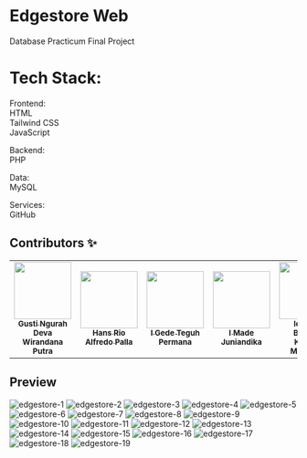 # Edgestore Web
Database Practicum Final Project
  
# Tech Stack:
Frontend:  
HTML  
Tailwind CSS  
JavaScript  
  
Backend:  
PHP
  
Data:  
MySQL  
  
Services:  
GitHub  

## Contributors ✨

<!-- ALL-CONTRIBUTORS-LIST:START - Do not remove or modify this section -->
<!-- prettier-ignore-start -->
<!-- markdownlint-disable -->
<table>
  <tr>
    <td align="center"><a href="https://github.com/rahdeva"><img src="https://avatars.githubusercontent.com/u/75899815?v=4" width="100px;" alt=""/><br /><sub><b>Gusti Ngurah Deva Wirandana Putra</b></sub></a><br />
    <td align="center"><a href="https://github.com/hanpalla"><img src="https://avatars.githubusercontent.com/u/76608239?v=4" width="100px;" alt=""/><br /><sub><b>Hans Rio Alfredo Palla</b></sub></a><br />
    <td align="center"><a href="https://github.com/TeguhPermana666"><img src="https://avatars.githubusercontent.com/u/87234353?v=4" width="100px;" alt=""/><br /><sub><b>I Gede Teguh Permana</b></sub></a><br />
    <td align="center"><a href="https://github.com/juniade"><img src="https://avatars.githubusercontent.com/u/74083091?v=4" width="100px;" alt=""/><br /><sub><b>I Made Juniandika</b></sub></a><br />
    <td align="center"><a href="https://github.com/bintangkartika"><img src="https://avatars.githubusercontent.com/u/79012125?v=4" width="100px;" alt=""/><br /><sub><b>Ida Ayu Bintang Kartika Maharani</b></sub></a><br />
    
  </tr>
</table>

<!-- markdownlint-restore -->
<!-- prettier-ignore-end -->

<!-- ALL-CONTRIBUTORS-LIST:END -->

## Preview
![edgestore-1](https://user-images.githubusercontent.com/75899815/210578879-0c51d072-8af4-4c0f-b5fd-8898ed34a8f9.png)
![edgestore-2](https://user-images.githubusercontent.com/75899815/210578884-a4320f50-adc8-49b2-8926-3e21d5ae8be7.png)
![edgestore-3](https://user-images.githubusercontent.com/75899815/210578892-26b1f0d2-5871-4bac-a4d2-5c4feed5d43a.png)
![edgestore-4](https://user-images.githubusercontent.com/75899815/210578896-3cebff29-f0e5-4e31-9a23-0e5a7efb0cb7.png)
![edgestore-5](https://user-images.githubusercontent.com/75899815/210578899-aa3afb2a-16f2-4c4e-a169-d75bb024479f.png)
![edgestore-6](https://user-images.githubusercontent.com/75899815/210578902-badbcfc9-d118-4ad4-ac61-a48148298238.png)
![edgestore-7](https://user-images.githubusercontent.com/75899815/210578906-8cb1050f-8b5c-4faa-8f6a-909db640b4f0.png)
![edgestore-8](https://user-images.githubusercontent.com/75899815/210578907-030f0a5c-1c01-4b9e-ad98-e7bfe09a7cd7.png)
![edgestore-9](https://user-images.githubusercontent.com/75899815/210578909-138849bf-4bd4-4619-ae98-9426968a76a9.png)
![edgestore-10](https://user-images.githubusercontent.com/75899815/210578914-0ecbd052-1aa4-4164-abd2-f8dd22099f0a.png)
![edgestore-11](https://user-images.githubusercontent.com/75899815/210578917-65d23fc8-d3b3-4f98-bcfb-ecaae27eb42d.png)
![edgestore-12](https://user-images.githubusercontent.com/75899815/210578926-d79a4748-ac91-480a-b13a-3509d7b67e13.png)
![edgestore-13](https://user-images.githubusercontent.com/75899815/210578932-27a4eb21-fd11-4f8a-9207-371e3b1908ba.png)
![edgestore-14](https://user-images.githubusercontent.com/75899815/210578938-c2485f0b-67ef-4bf3-8e6a-cf63dd1eb845.png)
![edgestore-15](https://user-images.githubusercontent.com/75899815/210578942-4bde266a-09a9-446c-9bbd-7671a8db0c14.png)
![edgestore-16](https://user-images.githubusercontent.com/75899815/210578947-c592ff47-994d-4dd3-af3c-18db1b466c0e.png)
![edgestore-17](https://user-images.githubusercontent.com/75899815/210578949-348bd836-46bc-4326-b88e-42f414d20bba.png)
![edgestore-18](https://user-images.githubusercontent.com/75899815/210578954-0e2d9229-d7a7-4ec4-b973-a695385ef8f6.png)
![edgestore-19](https://user-images.githubusercontent.com/75899815/210578965-35c6d45c-aacc-495a-a4f8-78b0832a4d13.png)
